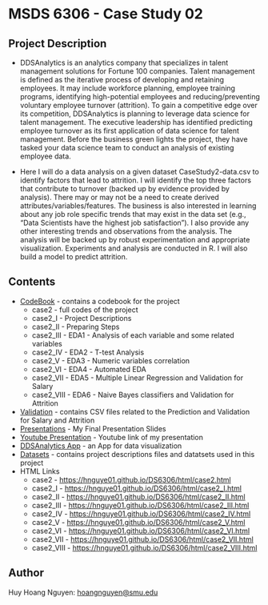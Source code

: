 # MSDS 6306 - Case Study 02

## Project Description

- DDSAnalytics is an analytics company that specializes in talent management solutions for Fortune 100 companies. Talent management is defined as the iterative process of developing and retaining employees. It may include workforce planning, employee training programs, identifying high-potential employees and reducing/preventing voluntary employee turnover (attrition). To gain a competitive edge over its competition, DDSAnalytics is planning to leverage data science for talent management. The executive leadership has identified predicting employee turnover as its first application of data science for talent management. Before the business green lights the project, they have tasked your data science team to conduct an analysis of existing employee data.   

- Here I will do a data analysis on a given dataset CaseStudy2-data.csv  to identify factors that lead to attrition.  I will identify the top three factors that contribute to turnover (backed up by evidence provided by analysis). There may or may not be a need to create derived attributes/variables/features. The business is also interested in learning about any job role specific trends that may exist in the data set (e.g., “Data Scientists have the highest job satisfaction”). I also provide any other interesting trends and observations from the analysis. The analysis will be backed up by robust experimentation and appropriate visualization. Experiments and analysis  are conducted in R. I will also build a model to predict attrition.   


## Contents
* [CodeBook] - contains a codebook for the project   
  - case2 - full codes of the project  
  - case2_I - Project Descriptions   
  - case2_II - Preparing Steps  
  - case2_III - EDA1 - Analysis of each variable and some related variables   
  - case2_IV - EDA2 - T-test Analysis   
  - case2_V - EDA3 - Numeric variables correlation  
  - case2_VI - EDA4 - Automated EDA  
  - case2_VII - EDA5 - Multiple Linear Regression and Validation for Salary  
  - case2_VIII - EDA6 - Naive Bayes classifiers and Validation for Attrition 
* [Validation] - contains CSV files related to the Prediction and Validation for Salary and Attrition  
* [Presentations] - My Final Presentation Slides 
* [Youtube Presentation] - Youtube link of my presentation
* [DDSAnalytics App] - an App for data visualization 
* [Datasets] - contains project descriptions files and datatsets used in this project 
* HTML Links
  - case2 - https://hnguye01.github.io/DS6306/html/case2.html  
  - case2_I - https://hnguye01.github.io/DS6306/html/case2_I.html
  - case2_II - https://hnguye01.github.io/DS6306/html/case2_II.html  
  - case2_III - https://hnguye01.github.io/DS6306/html/case2_III.html   
  - case2_IV - https://hnguye01.github.io/DS6306/html/case2_IV.html   
  - case2_V - https://hnguye01.github.io/DS6306/html/case2_V.html  
  - case2_VI - https://hnguye01.github.io/DS6306/html/case2_VI.html 
  - case2_VII - https://hnguye01.github.io/DS6306/html/case2_VII.html  
  - case2_VIII - https://hnguye01.github.io/DS6306/html/case2_VIII.html 

## Author  
Huy Hoang Nguyen: hoangnguyen@smu.edu 

[CodeBook]: <https://github.com/hnguye01/6306two/tree/master/Codes>  
[Validation]: <https://github.com/hnguye01/6306two/tree/master/Validation%20>
[Presentations]: <https://github.com/hnguye01/6306two/tree/master/Presentation>
[Youtube Presentation]: <https://youtu.be/mnCNP81-hLA>
[DDSAnalytics App]: < https://hnguye01.shinyapps.io/DDSAnalyticsApp/>
[Datasets]: <https://github.com/hnguye01/6306two/tree/master/Datasets>


